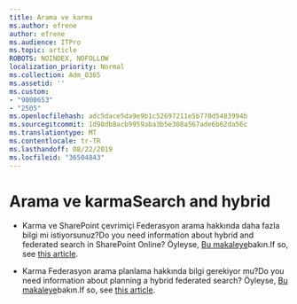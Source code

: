 ```yaml
---
title: Arama ve karma
ms.author: efrene
author: efrene
ms.audience: ITPro
ms.topic: article
ROBOTS: NOINDEX, NOFOLLOW
localization_priority: Normal
ms.collection: Adm_O365
ms.assetid: ''
ms.custom:
- "9000653"
- "2505"
ms.openlocfilehash: adc5dace5da9e9b1c52697211e5b770d5483994b
ms.sourcegitcommit: 1d98db8acb9959aba3b5e308a567ade6b62da56c
ms.translationtype: MT
ms.contentlocale: tr-TR
ms.lasthandoff: 08/22/2019
ms.locfileid: "36504843"
---
```

# <a name="search-and-hybrid"></a><span data-ttu-id="9e724-102">Arama ve karma</span><span class="sxs-lookup"><span data-stu-id="9e724-102">Search and hybrid</span></span>

- <span data-ttu-id="9e724-103">Karma ve SharePoint çevrimiçi Federasyon arama hakkında daha fazla bilgi mi istiyorsunuz?</span><span class="sxs-lookup"><span data-stu-id="9e724-103">Do you need information about hybrid and federated search in SharePoint Online?</span></span> <span data-ttu-id="9e724-104">Öyleyse, [Bu makaleye](https://docs.microsoft.com/sharepoint/hybrid/hybrid-search-in-sharepoint)bakın.</span><span class="sxs-lookup"><span data-stu-id="9e724-104">If so, see [this article](https://docs.microsoft.com/sharepoint/hybrid/hybrid-search-in-sharepoint).</span></span>

- <span data-ttu-id="9e724-105">Karma Federasyon arama planlama hakkında bilgi gerekiyor mu?</span><span class="sxs-lookup"><span data-stu-id="9e724-105">Do you need information about planning a hybrid federated search?</span></span>  <span data-ttu-id="9e724-106">Öyleyse, [Bu makaleye](https://docs.microsoft.com/sharepoint/hybrid/plan-hybrid-federated-search)bakın.</span><span class="sxs-lookup"><span data-stu-id="9e724-106">If so, see [this article](https://docs.microsoft.com/sharepoint/hybrid/plan-hybrid-federated-search).</span></span>



